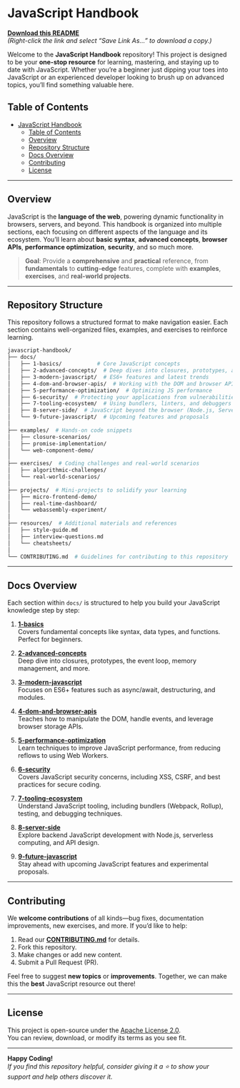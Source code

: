 # JavaScript Handbook

[**Download this README**](https://github.com/YOUR-USERNAME/YOUR-REPO/raw/main/README.md)  
*(Right-click the link and select “Save Link As…” to download a copy.)*

Welcome to the **JavaScript Handbook** repository! This project is designed to be your **one-stop resource** for learning, mastering, and staying up to date with JavaScript. Whether you’re a beginner just dipping your toes into JavaScript or an experienced developer looking to brush up on advanced topics, you’ll find something valuable here.

## Table of Contents

- [JavaScript Handbook](#javascript-handbook)
  - [Table of Contents](#table-of-contents)
  - [Overview](#overview)
  - [Repository Structure](#repository-structure)
  - [Docs Overview](#docs-overview)
  - [Contributing](#contributing)
  - [License](#license)

---

## Overview

JavaScript is the **language of the web**, powering dynamic functionality in browsers, servers, and beyond. This handbook is organized into multiple sections, each focusing on different aspects of the language and its ecosystem. You’ll learn about **basic syntax**, **advanced concepts**, **browser APIs**, **performance optimization**, **security**, and so much more.

> **Goal**: Provide a **comprehensive** and **practical** reference, from **fundamentals** to **cutting-edge** features, complete with **examples**, **exercises**, and **real-world projects**.

---

## Repository Structure

This repository follows a structured format to make navigation easier. Each section contains well-organized files, examples, and exercises to reinforce learning.

```bash
javascript-handbook/
├── docs/
│   ├── 1-basics/           # Core JavaScript concepts
│   ├── 2-advanced-concepts/  # Deep dives into closures, prototypes, async programming
│   ├── 3-modern-javascript/  # ES6+ features and latest trends
│   ├── 4-dom-and-browser-apis/  # Working with the DOM and browser APIs
│   ├── 5-performance-optimization/  # Optimizing JS performance
│   ├── 6-security/  # Protecting your applications from vulnerabilities
│   ├── 7-tooling-ecosystem/  # Using bundlers, linters, and debuggers effectively
│   ├── 8-server-side/  # JavaScript beyond the browser (Node.js, Serverless)
│   └── 9-future-javascript/  # Upcoming features and proposals
│
├── examples/  # Hands-on code snippets
│   ├── closure-scenarios/
│   ├── promise-implementation/
│   └── web-component-demo/
│
├── exercises/  # Coding challenges and real-world scenarios
│   ├── algorithmic-challenges/
│   └── real-world-scenarios/
│
├── projects/  # Mini-projects to solidify your learning
│   ├── micro-frontend-demo/
│   ├── real-time-dashboard/
│   └── webassembly-experiment/
│
├── resources/  # Additional materials and references
│   ├── style-guide.md
│   ├── interview-questions.md
│   └── cheatsheets/
│
└── CONTRIBUTING.md  # Guidelines for contributing to this repository
```

---

## Docs Overview

Each section within `docs/` is structured to help you build your JavaScript knowledge step by step:

1. **[1-basics](docs/1-basics/)**  
   Covers fundamental concepts like syntax, data types, and functions. Perfect for beginners.

2. **[2-advanced-concepts](docs/2-advanced-concepts/)**  
   Deep dive into closures, prototypes, the event loop, memory management, and more.

3. **[3-modern-javascript](docs/3-modern-javascript/)**  
   Focuses on ES6+ features such as async/await, destructuring, and modules.

4. **[4-dom-and-browser-apis](docs/4-dom-and-browser-apis/)**  
   Teaches how to manipulate the DOM, handle events, and leverage browser storage APIs.

5. **[5-performance-optimization](docs/5-performance-optimization/)**  
   Learn techniques to improve JavaScript performance, from reducing reflows to using Web Workers.

6. **[6-security](docs/6-security/)**  
   Covers JavaScript security concerns, including XSS, CSRF, and best practices for secure coding.

7. **[7-tooling-ecosystem](docs/7-tooling-ecosystem/)**  
   Understand JavaScript tooling, including bundlers (Webpack, Rollup), testing, and debugging techniques.

8. **[8-server-side](docs/8-server-side/)**  
   Explore backend JavaScript development with Node.js, serverless computing, and API design.

9. **[9-future-javascript](docs/9-future-javascript/)**  
   Stay ahead with upcoming JavaScript features and experimental proposals.

---

## Contributing

We **welcome contributions** of all kinds—bug fixes, documentation improvements, new exercises, and more. If you’d like to help:

1. Read our **[CONTRIBUTING.md](CONTRIBUTING.md)** for details.  
2. Fork this repository.  
3. Make changes or add new content.  
4. Submit a Pull Request (PR).

Feel free to suggest **new topics** or **improvements**. Together, we can make this the **best** JavaScript resource out there!

---

## License

This project is open-source under the [Apache License 2.0](LICENSE).  
You can review, download, or modify its terms as you see fit.

---

**Happy Coding!**  
*If you find this repository helpful, consider giving it a ⭐ to show your support and help others discover it.*

